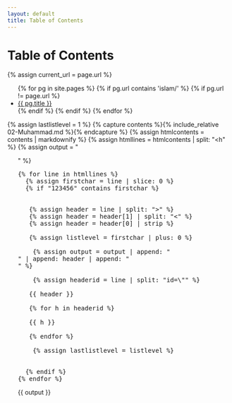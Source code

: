 ```yaml
---
layout: default
title: Table of Contents
---
```


<h1>Table of Contents</h1>

{% assign current_url = page.url %}

<ul>
  {% for pg in site.pages %}
    {% if pg.url contains 'islam/' %}
    {% if pg.url != page.url %}
      <li>
        <a href="{{ pg.url }}">{{ pg.title }}</a>
      </li>
    {% endif %}
    {% endif %}
  {% endfor %}
</ul>



{% assign lastlistlevel = 1 %}
{% capture contents %}{% include_relative 02-Muhammad.md %}{% endcapture %}
{% assign htmlcontents = contents | markdownify %}
{% assign htmllines = htmlcontents | split: "<h" %}
{% assign output = "<ul>" %}
<pre>
{% for line in htmllines %}
  {% assign firstchar = line | slice: 0 %}
  {% if "123456" contains firstchar %}
  
  
   {% assign header = line | split: ">" %}
   {% assign header = header[1] | split: "<" %}
   {% assign header = header[0] | strip %}
   
   {% assign listlevel = firstchar | plus: 0 %}
   
	{% assign output = output | append: "<li>" | append: header | append: "</li>" %}
	
	{% assign headerid = line | split: "id=\"" %}
   
   {{ header }}
   
   {% for h in headerid %}
   
   {{ h }}
   
   {% endfor %}
    
	{% assign lastlistlevel = listlevel %}

	
  {% endif %}
{% endfor %}
</pre> 


{{ output }}</ul>
